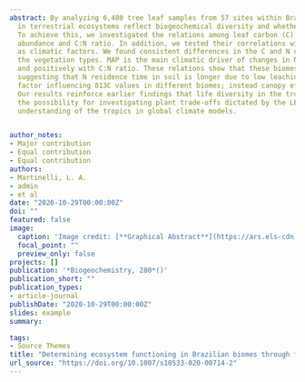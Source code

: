 ```yaml
---
abstract: By analyzing 6,480 tree leaf samples from 57 sites within Brazilian biomes, we considered whether vegetation types 
  in terrestrial ecosystems reflect biogeochemical diversity and whether they fit into a leaf economics spectrum (LES). 
  To achieve this, we investigated the relations among leaf carbon (C) and nitrogen (N) concentrations, their isotope natural 
  abundance and C:N ratio. In addition, we tested their correlations with mean annual temperature (MAT) and precipitation (MAP), 
  as climatic factors. We found consistent differences in the C and N concentrations and their isotopic composition among 
  the vegetation types. MAP is the main climatic driver of changes in N, C:N ratio, δ15N, and δ13C, correlating negatively with N 
  and positively with C:N ratio. These relations show that these biomes follow an LES. The Caatinga had the highest δ15N values, 
  suggesting that N residence time in soil is longer due to low leaching and plant uptake. We observed that MAP is not the only 
  factor influencing δ13C values in different biomes; instead canopy effect probably explains the highest values observed in the Cerrado. 
  Our results reinforce earlier findings that life diversity in the tropics reflects biogeochemistry diversity and leaf δ15N opens 
  the possibility for investigating plant trade-offs dictated by the LES. Finally, we expect our findings to contribute to a better 
  understanding of the tropics in global climate models.


author_notes:
- Major contribution
- Equal contribution
- Equal contribution
authors:
- Martinelli, L. A.
- admin
- et al
date: "2020-10-29T00:00:00Z"
doi: ""
featured: false
image:
  caption: 'Image credit: [**Graphical Abstract**](https://ars.els-cdn.com/content/image/1-s2.0-S0304389424029480-ga1_lrg.jpg)'
  focal_point: ""
  preview_only: false
projects: []
publication: '*Biogeochemistry, 280*()'
publication_short: ""
publication_types:
- article-journal
publishDate: "2020-10-29T00:00:00Z"
slides: example
summary: 

tags:
- Source Themes
title: "Determining ecosystem functioning in Brazilian biomes through foliar carbon and nitrogen concentrations and stable isotope ratios"
url_source: "https://doi.org/10.1007/s10533-020-00714-2"
---
```



